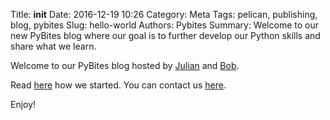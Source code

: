 Title: __init__
Date: 2016-12-19 10:26
Category: Meta
Tags: pelican, publishing, blog, pybites
Slug: hello-world
Authors: Pybites
Summary: Welcome to our new PyBites blog where our goal is to further develop our Python skills and share what we learn.

Welcome to our PyBites blog hosted by [Julian](http://www.techmoneykids.com) and [Bob](http://www.bobcodes.it).

Read [here](http://pybit.es/pages/about.html) how we started. You can contact us [here](http://pybit.es/pages/contact.html).

Enjoy!
